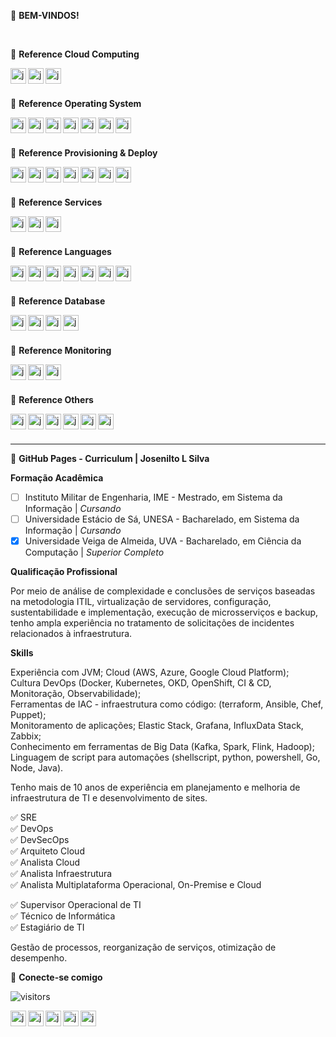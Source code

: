 🚀 **BEM-VINDOS!**

<br>

👻 **Reference Cloud Computing**

[<img title="Amazon" align="left" alt="josenilto | Twitter" width="25px" height="25px" src="https://cdn.jsdelivr.net/npm/simple-icons@v4/icons/amazonaws.svg" />][amazon]
[<img title="Microsoft Azure" align="left" alt="josenilto | Twitter" width="25px" height="25px" src="https://cdn.jsdelivr.net/npm/simple-icons@v4/icons/microsoftazure.svg" />][microsoftazure]
[<img title="Google Cloud" align="left" alt="josenilto | Twitter" width="25px" height="25px" src="https://cdn.jsdelivr.net/npm/simple-icons@v4/icons/googlecloud.svg" />][googlecloud]

[amazon]: https://aws.amazon.com/pt
[microsoftazure]: https://azure.microsoft.com/pt-br
[googlecloud]: https://cloud.google.com

<br>
<br>


👻 **Reference Operating System**

[<img title="Kubernetes: Orquestração de containers" align="left" alt="josenilto | Twitter" width="25px" height="25px" src="https://cdn.jsdelivr.net/npm/simple-icons@v4/icons/kubernetes.svg" />][kubernetes]
[<img title="Docker: criando e gerenciando containers" align="left" alt="josenilto | Twitter" width="25px" height="25px" src="https://cdn.jsdelivr.net/npm/simple-icons@v4/icons/docker.svg" />][docker]
[<img title="Red Hat" align="left" alt="josenilto | Twitter" width="25px" height="25px" src="https://cdn.jsdelivr.net/npm/simple-icons@v4/icons/redhat.svg" />][redhat]
[<img title="CentOs" align="left" alt="josenilto | Twitter" width="25px" height="25px" src="https://cdn.jsdelivr.net/npm/simple-icons@v4/icons/centos.svg" />][centos]
[<img title="Debian" align="left" alt="josenilto | Twitter" width="25px" height="25px" src="https://cdn.jsdelivr.net/npm/simple-icons@v4/icons/debian.svg" />][debian]
[<img title="Ubuntu" align="left" alt="josenilto | Twitter" width="25px" height="25px" src="https://cdn.jsdelivr.net/npm/simple-icons@v4/icons/ubuntu.svg" />][ubuntu]
[<img title="Windows" align="left" alt="josenilto | Twitter" width="25px" height="25px" src="https://cdn.jsdelivr.net/npm/simple-icons@v4/icons/microsoft.svg" />][windows]

[docker]: https://www.docker.com
[kubernetes]: https://kubernetes.io
[windows]: https://docs.microsoft.com/en-us/windows/release-information
[redhat]: https://access.redhat.com/articles/3078
[debian]: https://www.debian.org/releases
[centos]: https://www.centos.org/download
[ubuntu]: https://wiki.ubuntu.com/Releases

<br>
<br>


👻 **Reference Provisioning & Deploy**

[<img title="Terraform: automatize a infraestrutura na nuvem" align="left" alt="josenilto | Twitter" width="25px" height="25px" src="https://cdn.jsdelivr.net/npm/simple-icons@v4/icons/terraform.svg" />][terraform]
[<img title="Ansible" align="left" alt="josenilto | Twitter" width="25px" height="25px" src="https://cdn.jsdelivr.net/npm/simple-icons@v4/icons/ansible.svg" />][ansible]
[<img title="Jenkins" align="left" alt="josenilto | Twitter" width="25px" height="25px" src="https://cdn.jsdelivr.net/npm/simple-icons@v4/icons/jenkins.svg" />][jenkins]
[<img title="Github" align="left" alt="josenilto | Twitter" width="25px" height="25px" src="https://cdn.jsdelivr.net/npm/simple-icons@v4/icons/github.svg" />][github]
[<img title="SonarQube" align="left" alt="josenilto | Twitter" width="25px" height="25px" src="https://cdn.jsdelivr.net/npm/simple-icons@v4/icons/sonarqube.svg" />][sonarqube]
[<img title="Vagrant" align="left" alt="josenilto | Twitter" width="25px" height="25px" src="https://cdn.jsdelivr.net/npm/simple-icons@v4/icons/vagrant.svg" />][vagrant]
[<img title="Puppet" align="left" alt="josenilto | Twitter" width="25px" height="25px" src="https://cdn.jsdelivr.net/npm/simple-icons@v4/icons/puppet.svg" />][puppet]

[vagrant]: https://www.vagrantup.com/downloads.html
[ansible]: https://docs.ansible.com/ansible/latest/index.html
[terraform]: https://www.terraform.io/downloads.html
[jenkins]: https://www.jenkins.io
[github]: https://github.com
[sonarqube]: https://www.sonarqube.org/downloads
[puppet]: https://puppet.com/docs/puppet/7.1/release_notes_puppet.html

<br>
<br>


👻 **Reference Services**

[<img title="Apache" align="left" alt="josenilto | Twitter" width="25px" height="25px" src="https://cdn.jsdelivr.net/npm/simple-icons@v4/icons/apache.svg" />][apache]
[<img title="Apache Hive" align="left" alt="josenilto | Twitter" width="25px" height="25px" src="https://cdn.jsdelivr.net/npm/simple-icons@v4/icons/apachehive.svg" />][apachehive]
[<img title="Nginx" align="left" alt="josenilto | Twitter" width="25px" height="25px" src="https://cdn.jsdelivr.net/npm/simple-icons@v4/icons/nginx.svg" />][nginx]

[apache]: https://httpd.apache.org/dev/release.html
[apachehive]: http://www.apache.org/dyn/closer.cgi/hive/
[nginx]: https://nginx.org

<br>
<br>


👻 **Reference Languages**

[<img title="HTML" align="left" alt="josenilto | Twitter" width="25px" height="25px" src="https://cdn.jsdelivr.net/npm/simple-icons@v4/icons/html5.svg" />][html]
[<img title="CSS" align="left" alt="josenilto | Twitter" width="25px" height="25px" src="https://cdn.jsdelivr.net/npm/simple-icons@v4/icons/css3.svg" />][css]
[<img title="Php" align="left" alt="josenilto | Twitter" width="25px" height="25px" src="https://cdn.jsdelivr.net/npm/simple-icons@v4/icons/php.svg" />][php]
[<img title="Java" align="left" alt="josenilto | Twitter" width="25px" height="25px" src="https://cdn.jsdelivr.net/npm/simple-icons@v4/icons/java.svg" />][java]
[<img title="Bootstrap" align="left" alt="josenilto | Twitter" width="25px" height="25px" src="https://cdn.jsdelivr.net/npm/simple-icons@v4/icons/bootstrap.svg" />][bootstrap]
[<img title="Python" align="left" alt="josenilto | Twitter" width="25px" height="25px" src="https://cdn.jsdelivr.net/npm/simple-icons@v4/icons/python.svg" />][python]
[<img title="Gnu Bash" align="left" alt="josenilto | Twitter" width="25px" height="25px" src="https://cdn.jsdelivr.net/npm/simple-icons@v4/icons/gnubash.svg" />][gnubash]

[html]: https://www.w3.org/2014/10/html5-rec.html.en
[css]: https://www.w3.org/Style/CSS20/
[php]: https://www.php.net/releases/index.php
[java]: https://www.oracle.com/java/technologies/javase-downloads.html
[bootstrap]: https://getbootstrap.com/docs/versions
[python]: https://www.python.org/downloads
[gnubash]: https://www.gnu.org/software/bash/manual/bash.html

<br>
<br>


👻 **Reference Database**

[<img title="Microsoft SQL Server" align="left" alt="josenilto | Twitter" width="25px" height="25px" src="https://cdn.jsdelivr.net/npm/simple-icons@v4/icons/microsoftsqlserver.svg" />][microsoftsqlserver]
[<img title="MySQL" align="left" alt="josenilto | Twitter" width="25px" height="25px" src="https://cdn.jsdelivr.net/npm/simple-icons@v4/icons/mysql.svg" />][mysql]
[<img title="PostgreSQL" align="left" alt="josenilto | Twitter" width="25px" height="25px" src="https://cdn.jsdelivr.net/npm/simple-icons@v4/icons/postgresql.svg" />][postgresql]
[<img title="mongoDB" align="left" alt="josenilto | Twitter" width="25px" height="25px" src="https://cdn.jsdelivr.net/npm/simple-icons@v4/icons/mongodb.svg" />][mongodb]

[microsoftsqlserver]: https://www.microsoft.com/en-gb/sql-server/sql-server-downloads
[mysql]: https://dev.mysql.com/doc/relnotes
[postgresql]: https://www.postgresql.org/docs/release
[mongodb]: https://docs.mongodb.com/manual/release-notes

<br>
<br>


👻 **Reference Monitoring**

[<img title="Grafana" align="left" alt="josenilto | Twitter" width="25px" height="25px" src="https://cdn.jsdelivr.net/npm/simple-icons@v4/icons/grafana.svg" />][grafana]
[<img title="Prometheus" align="left" alt="josenilto | Twitter" width="25px" height="25px" src="https://cdn.jsdelivr.net/npm/simple-icons@v4/icons/prometheus.svg" />][prometheus]
[<img title="Graylog" align="left" alt="josenilto | Twitter" width="25px" height="25px" src="https://cdn.jsdelivr.net/npm/simple-icons@v4/icons/graylog.svg" />][prometheus]

[grafana]: https://grafana.com/docs/grafana/latest/release-notes/
[prometheus]: https://prometheus.io/docs/introduction/release-cycle/
[graylog]: https://www.graylog.org/releases

<br>
<br>


👻 **Reference Others**

[<img title="Webmin" align="left" alt="josenilto | Twitter" width="25px" height="25px" src="https://cdn.jsdelivr.net/npm/simple-icons@v4/icons/webmin.svg" />][webmin]
[<img title="PFsense" align="left" alt="josenilto | Twitter" width="25px" height="25px" src="https://cdn.jsdelivr.net/npm/simple-icons@v4/icons/pfsense.svg" />][pfsense]

[<img title="Laravel" align="left" alt="josenilto | Twitter" width="25px" height="25px" src="https://cdn.jsdelivr.net/npm/simple-icons@v4/icons/laravel.svg" />][laravel]
[<img title="Codeigniter" align="left" alt="josenilto | Twitter" width="25px" height="25px" src="https://cdn.jsdelivr.net/npm/simple-icons@v4/icons/codeigniter.svg" />][codeigniter]
[<img title="Drupal" align="left" alt="josenilto | Twitter" width="25px" height="25px" src="https://cdn.jsdelivr.net/npm/simple-icons@v4/icons/drupal.svg" />][drupal]
[<img title="WordPress" align="left" alt="josenilto | Twitter" width="25px" height="25px" src="https://cdn.jsdelivr.net/npm/simple-icons@v4/icons/wordpress.svg" />][wordpress]

[webmin]: https://www.webmin.com
[pfsense]: https://www.pfsense.org/download

[laravel]: https://laravel.com/docs/5.5/releases
[codeigniter]: https://codeigniter.com/download
[drupal]: https://www.drupal.org/project/drupal/releases
[wordpress]: https://wordpress.org/download/releases

<br>
<br>

---

📝 **GitHub Pages - Curriculum | Josenilto L Silva**

**Formação Acadêmica**

- [ ] Instituto Militar de Engenharia, IME - Mestrado, em Sistema da Informação | *Cursando*
- [ ] Universidade Estácio de Sá, UNESA - Bacharelado, em Sistema da Informação | *Cursando*    
- [x] Universidade Veiga de Almeida, UVA - Bacharelado, em Ciência da Computação | *Superior Completo*

**Qualificação Profissional**

Por meio de análise de complexidade e conclusões de serviços baseadas na metodologia ITIL, virtualização de servidores, configuração, sustentabilidade e implementação, execução de microsserviços e backup, tenho ampla experiência no tratamento de solicitações de incidentes relacionados à infraestrutura. 

**Skills**

Experiência com JVM; Cloud (AWS, Azure, Google Cloud Platform);   
Cultura DevOps (Docker, Kubernetes, OKD, OpenShift, CI & CD, Monitoração, Observabilidade);     
Ferramentas de IAC - infraestrutura como código: (terraform, Ansible, Chef, Puppet);       
Monitoramento de aplicações; Elastic Stack, Grafana, InfluxData Stack, Zabbix;    
Conhecimento em ferramentas de Big Data (Kafka, Spark, Flink, Hadoop);    
Linguagem de script para automações (shellscript, python, powershell, Go, Node, Java).

Tenho mais de 10 anos de experiência em planejamento e melhoria de infraestrutura de TI e desenvolvimento de sites. 

✅ SRE     
✅ DevOps      
✅ DevSecOps     
✅ Arquiteto Cloud     
✅ Analista Cloud     
✅ Analista Infraestrutura    
✅ Analista Multiplataforma Operacional, On-Premise e Cloud

✅ Supervisor Operacional de TI    
✅ Técnico de Informática    
✅ Estagiário de TI

Gestão de processos, reorganização de serviços, otimização de desempenho.

🤙 **Conecte-se comigo**

![visitors](https://visitor-badge.glitch.me/badge?page_id=josenilto.josenilto)

[<img title="WhatsApp" align="left" alt="josenilto | Twitter" width="25px" height="25px" src="https://cdn.jsdelivr.net/npm/simple-icons@v4/icons/whatsapp.svg" />][whatsapp]
[<img title="Linkedin" align="left" alt="josenilto | LinkedIn" width="25px" height="25px" src="https://cdn.jsdelivr.net/npm/simple-icons@v4/icons/linkedin.svg" />][linkedin]
[<img title="Usuporte" align="left" alt="josenilto | Site" height="25px" src="https://img.shields.io/website?label=usuporte.com.br&style=for-the-badge&url=https://usuporte.com.br" />][websiteusuporte]

[<img title="Josenilto" align="left" alt="josenilto | Site" height="25px" src="https://img.shields.io/website?label=josenilto.eti.br&style=for-the-badge&url=https://josenilto.eti.br" />][websitejosenilto]

[<img title="Josenilto" align="left" alt="josenilto | Site" height="25px" src="https://img.shields.io/website?label=hub.docker.com/u/josenilto&style=for-the-badge&url=https://hub.docker.com/u/josenilto" />][websitehubdocker]

[whatsapp]: https://api.whatsapp.com/send?phone=5521981918601&text=Ol%C3%A1%20bem-vindo!%20Ao%20whatsapp%20do%20Josenilto
[linkedin]: https://br.linkedin.com/in/josenilto?trk=profile-badge
[websitejosenilto]: https://www.josenilto.eti.br
[websiteusuporte]: https://www.usuporte.com.br
[websitehubdocker]: https://hub.docker.com/u/josenilto
